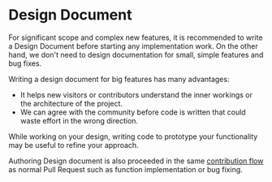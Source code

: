 # Design Document

For significant scope and complex new features, it is recommended to write a
Design Document before starting any implementation work. On the other hand, we
don't need to design documentation for small, simple features and bug fixes.

Writing a design document for big features has many advantages:

- It helps new visitors or contributors understand the inner workings or the
  architecture of the project.
- We can agree with the community before code is written that could waste effort
  in the wrong direction.

While working on your design, writing code to prototype your functionality may
be useful to refine your approach.

Authoring Design document is also proceeded in the same
[contribution flow](../CONTRIBUTING.md) as normal Pull Request such as function
implementation or bug fixing.
